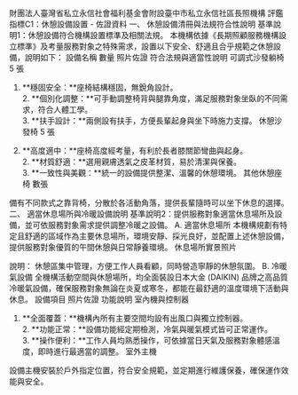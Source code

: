 財團法人臺灣省私立永信社會福利基金會附設臺中市私立永信社區長照機構
評鑑指標C1：休憩設備設置 - 佐證資料
一、 休憩設備清冊與法規符合性說明
基準說明1：休憩設備符合機構設置標準及相關法規。
本機構依據《長期照顧服務機構設立標準》及考量服務對象之特殊需求，設置以下安全、舒適且合乎規範之休憩設備，說明如下：
設備名稱
數量
照片佐證
符合法規與適當性說明
可調式沙發躺椅
5 張

1. **穩固安全：**座椅結構穩固，無銳角設計。<br>2. **個別化調整：**可手動調整椅背與腿靠角度，滿足服務對象坐臥的不同需求，符合人體工學。<br>3. **扶手設計：**兩側設有扶手，方便長輩起身與坐下時施力支撐。
休憩沙發椅
5 張

1. **高度適中：**座椅高度經考量，有利於長者膝關節彎曲與起身。<br>2. **材質舒適：**選用親膚透氣之皮革材質，易於清潔與保養。<br>3. **一致性與美觀：**統一的設備提供整潔、溫馨的休憩環境。
其他休憩座椅
數張

備有不同款式之靠背椅，分散於各活動角落，提供長輩隨時可以坐下休息的選擇。
二、 適當休息場所與冷暖設備說明
基準說明2：提供服務對象適當休息場所及設備，並可依服務對象需求提供調整冷暖之設備。
A. 適當休息場所
本機構規劃有特定且舒適的區域作為主要休息場所，環境安靜、採光良好，並配置上述休憩設備，提供服務對象優質的午間休憩與日常靜養環境。
休息場所實景照片

說明： 休憩區集中管理，方便工作人員看顧，同時營造寧靜的休憩氛圍。
B. 冷暖氣設備
全機構活動空間與休憩場所，均全面裝設日本大金 (DAIKIN) 品牌之高品質冷暖氣設備，確保服務對象無論在炎夏或寒冬，都能在最舒適的溫度環境下活動與休息。
設備項目
照片佐證
功能說明
室內機與控制器

1. **全面覆蓋：**機構內所有主要空間均設有出風口與獨立控制器。<br>2. **功能正常：**設備功能經定期檢測，冷氣與暖氣模式皆可正常運作。<br>3. **操作便利：**工作人員均熟悉操作，可依據當日天氣及服務對象體感溫度，即時進行最適當的調整。
室外主機

設備主機安裝於戶外指定位置，符合安全規範，並定期進行維護保養，確保運作效能與安全。
